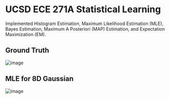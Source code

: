 # UCSD ECE 271A Statistical Learning

Implemented Histogram Estimation, Maximum Likelihood Estimation (MLE), Bayes Estimation, Maximum A Posteriori (MAP) Estimation, and Expectation Maximization (EM).
## Ground Truth
![image](https://github.com/muriatec/statistical-learning/assets/52921638/80d01883-f979-4b69-af2a-2f01de2223c0)
## MLE for 8D Gaussian
![image](https://github.com/muriatec/statistical-learning/assets/52921638/d1d72360-84c5-4317-b254-a601e5888683)

